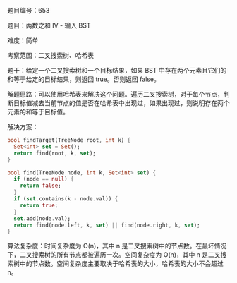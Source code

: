 题目编号：653

题目：两数之和 IV - 输入 BST

难度：简单

考察范围：二叉搜索树、哈希表

题干：给定一个二叉搜索树和一个目标结果，如果 BST 中存在两个元素且它们的和等于给定的目标结果，则返回 true。否则返回 false。

解题思路：可以使用哈希表来解决这个问题。遍历二叉搜索树，对于每个节点，判断目标值减去当前节点的值是否在哈希表中出现过，如果出现过，则说明存在两个元素的和等于目标值。

解决方案：

```dart
bool findTarget(TreeNode root, int k) {
  Set<int> set = Set();
  return find(root, k, set);
}

bool find(TreeNode node, int k, Set<int> set) {
  if (node == null) {
    return false;
  }
  if (set.contains(k - node.val)) {
    return true;
  }
  set.add(node.val);
  return find(node.left, k, set) || find(node.right, k, set);
}
```

算法复杂度：时间复杂度为 O(n)，其中 n 是二叉搜索树中的节点数。在最坏情况下，二叉搜索树的所有节点都被遍历一次。空间复杂度为 O(n)，其中 n 是二叉搜索树中的节点数。空间复杂度主要取决于哈希表的大小，哈希表的大小不会超过 n。